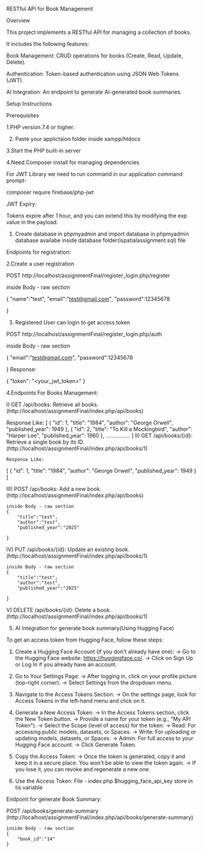 RESTful API for Book Management

Overview

This project implements a RESTful API for managing a collection of books.

It includes the following features:

Book Management: CRUD operations for books (Create, Read, Update, Delete).

Authentication: Token-based authentication using JSON Web Tokens (JWT).

AI Integration: An endpoint to generate AI-generated book summaries.

Setup Instructions

Prerequisites

1.PHP version 7.4 or higher.

2. Paste your applictaion folder inside xampp/htdocs

3.Start the PHP built-in server

4.Need Composer install for managing dependencies

For JWT Library we need to run command in our application command prompt-

composer require firebase/php-jwt


JWT Expiry:

Tokens expire after 1 hour, and you can extend this by modifying the exp value in the payload.


1. Create database in phpmyadmin and import database in phpmyadmin database availabe inside database folder(ispatialassignment.sql) file

Endpoints for registration:

2.Create a user registration 

POST http://localhost/assignmentFinal/register_login.php/register

inside Body - raw section

{
  "name":"test",
  "email":"test@gmail.com",
  "password":12345678

}

3. Registered User can login to get access token

POST http://localhost/assignmentFinal/register_login.php/auth

inside Body - raw section

{
  "email":"test@gmail.com",
  "password":12345678

}
Response:

{
  "token": "<your_jwt_token>"
}

4.Endpoints For Books Management:

I) GET /api/books: Retrieve all books. (http://localhost/assignmentFinal/index.php/api/books)

  Response Like:
   [
    {
        "id": 1,
        "title": "1984",
        "author": "George Orwell",
        "published_year": 1949
    },
    {
        "id": 2,
        "title": "To Kill a Mockingbird",
        "author": "Harper Lee",
        "published_year": 1960
    },
	................
  ]
II) GET /api/books/{id}: Retrieve a single book by its ID. (http://localhost/assignmentFinal/index.php/api/books/1)

	Response Like:
   [
    {
        "id": 1,
        "title": "1984",
        "author": "George Orwell",
        "published_year": 1949
    }
  ]

III) POST /api/books: Add a new book. (http://localhost/assignmentFinal/index.php/api/books)

	inside Body - raw section
	{
		"title":"test",
		"author":"test",
		"published_year":"2025"

	}

IV) PUT /api/books/{id}: Update an existing book. (http://localhost/assignmentFinal/index.php/api/books/1)

	inside Body - raw section
	{
		"title":"test",
		"author":"test",
		"published_year":"2025"

	}

V) DELETE /api/books/{id}: Delete a book. (http://localhost/assignmentFinal/index.php/api/books/1)



5. AI Integration for generate book summary(Using Hugging Face)

To get an access token from Hugging Face, follow these steps:

1. Create a Hugging Face Account (if you don't already have one):
    -> Go to the Hugging Face website: https://huggingface.co/.
    -> Click on Sign Up or Log In if you already have an account.

2. Go to Your Settings Page:
    -> After logging in, click on your profile picture (top-right corner).
    -> Select Settings from the dropdown menu.

3. Navigate to the Access Tokens Section:
    -> On the settings page, look for Access Tokens in the left-hand menu and click on it.

4. Generate a New Access Token:
    -> In the Access Tokens section, click the New Token button.
    -> Provide a name for your token (e.g., "My API Token").
    -> Select the Scope (level of access) for the token:
    -> Read: For accessing public models, datasets, or Spaces.
    -> Write: For uploading or updating models, datasets, or Spaces.
    -> Admin: For full access to your Hugging Face account.
    -> Click Generate Token.
5. Copy the Access Token:
	-> Once the token is generated, copy it and keep it in a secure place. You won't be able to view the token again.
	-> If you lose it, you can revoke and regenerate a new one.
6. Use the Access Token:
	File - index.php 
	$hugging_face_api_key store in tis variable
	
Endpoint for generate Book Summary:

POST /api/books/generate-summary  (http://localhost/assignmentFinal/index.php/api/books/generate-summary)
	
	inside Body - raw section
	{
		"book_id":"14"
	}


 


